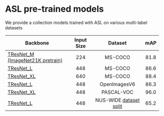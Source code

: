 # ASL pre-trained models

We provide a collection models trained with ASL on various multi-label datasets 


| Backbone  | Input Size | Dataset | mAP |
| ------------ | :--------------: | :--------------: | :--------------: |
| [TResNet_M (ImageNet21K pretrain)](https://miil-public-eu.oss-eu-central-1.aliyuncs.com/model-zoo/ASL/MS_COCO_TRresNet_M_224_81.8.pth) | 224 | MS-COCO | 81.8 |
| [TResNet_L](https://miil-public-eu.oss-eu-central-1.aliyuncs.com/model-zoo/ASL/MS_COCO_TRresNet_L_448_86.6.pth) | 448 | MS-COCO | 86.6 |
| [TResNet_XL](https://miil-public-eu.oss-eu-central-1.aliyuncs.com/model-zoo/ASL/MS_COCO_TResNet_xl_640_88.4.pth) | 640 | MS-COCO | 88.4 |
| [TResNet_L](https://miil-public-eu.oss-eu-central-1.aliyuncs.com/model-zoo/ASL/Open_ImagesV6_TRresNet_L_448.pth) | 448 | OpenImagesV6 | 86.3 |
| [TResNet_XL](https://miil-public-eu.oss-eu-central-1.aliyuncs.com/model-zoo/ASL/PASCAL_VOC_TResNet_xl_448_96.0.pth) | 448 | PASCAL-VOC | 96.0 |
| [TResNet_L](https://miil-public-eu.oss-eu-central-1.aliyuncs.com/model-zoo/ASL/NUS_WIDE_TRresNet_L_448_65.2.pth) | 448 | NUS-WIDE [dataset](https://drive.google.com/file/d/0B7IzDz-4yH_HMFdiSE44R1lselE/view) [split](https://miil-public-eu.oss-eu-central-1.aliyuncs.com/model-zoo/ASL/nus_wid_data.csv) | 65.2 |



